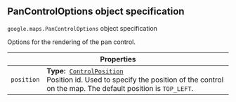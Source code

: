 <h2 id="PanControlOptions"> PanControlOptions object specification </h2><p>
<code><span itemprop="path">google.maps</span>.<span itemprop="name">PanControlOptions</span></code>
object specification
</p><p>Options for the rendering of the pan control.</p><div class="devsite-table-wrapper"><table class="properties responsive" summary="record PanControlOptions - Properties">
<thead>
<tr><th colspan="2">Properties</th>
</tr></thead>
<tbody>
<tr>
<td><code><span>position</span></code></td>
<td><div><strong>Type:</strong>&nbsp; <code><a href="https://github.com/amenadiel/google-maps-documentation/blob/master/docs/ControlPosition.md">ControlPosition</a></code></div>
<div class="desc">Position id. Used to specify the position of the control on the map. The default position is <code>TOP_LEFT</code>.</div></td>
</tr>
</tbody>
</table></div>